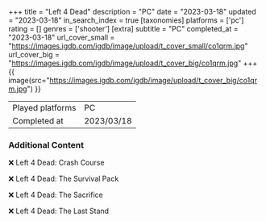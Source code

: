 +++
title = "Left 4 Dead"
description = "PC"
date = "2023-03-18"
updated = "2023-03-18"
in_search_index = true
[taxonomies]
platforms = ['pc']
rating = []
genres = ['shooter']
[extra]
subtitle = "PC"
completed_at = "2023-03-18"
url_cover_small = "https://images.igdb.com/igdb/image/upload/t_cover_small/co1qrm.jpg"
url_cover_big = "https://images.igdb.com/igdb/image/upload/t_cover_big/co1qrm.jpg"
+++
{{ image(src="https://images.igdb.com/igdb/image/upload/t_cover_big/co1qrm.jpg") }}

|              |            |
| ------------ | ---------- |
| Played platforms    | PC |
| Completed at | 2023/03/18 |



### Additional Content


❌ Left 4 Dead: Crash Course

❌ Left 4 Dead: The Survival Pack

❌ Left 4 Dead: The Sacrifice

❌ Left 4 Dead: The Last Stand
